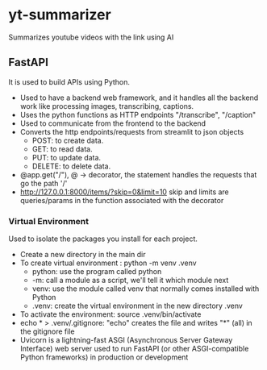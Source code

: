 # yt-summarizer
Summarizes youtube videos with the link using AI


## FastAPI
It is used to build APIs using Python.

- Used to have a backend web framework, and it handles all the backend work
like processing images, transcribing, captions.
- Uses the python functions as HTTP endpoints "/transcribe", "/caption"
- Used to communicate from the frontend to the backend 
- Converts the http endpoints/requests from streamlit to json objects
  - POST: to create data. 
  - GET: to read data. 
  - PUT: to update data. 
  - DELETE: to delete data.
- @app.get("/"), @ -> decorator, the statement handles the requests that go the path '/'
- http://127.0.0.1:8000/items/?skip=0&limit=10 skip and limits are queries/params in the function associated with the decorator
### Virtual Environment
Used to isolate the packages you install for each project.
-  Create a new directory in the main dir 
- To create virtual environment : python -m venv .venv
  - python: use the program called python
  - -m: call a module as a script, we'll tell it which module next
  - venv: use the module called venv that normally comes installed with Python
  - .venv: create the virtual environment in the new directory .venv
- To activate the environment: source .venv/bin/activate
-  echo * > .venv/.gitignore: "echo" creates the file and writes "*" (all) in the gitignore file
- Uvicorn is a lightning-fast ASGI (Asynchronous Server Gateway Interface) web server used to run FastAPI (or other ASGI-compatible Python frameworks) in production or development